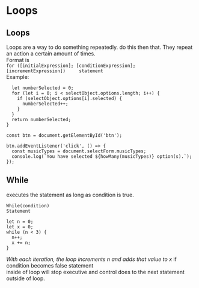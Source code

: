 # Loops #

## Loops ##
Loops are a way to do something repeatedly. do this then that. They repeat an action a certain amount of times.  
Format is  
`for ([initialExpression]; [conditionExpression]; [incrementExpression])    
statement`  
Example:
```function howMany(selectObject) {
  let numberSelected = 0;
  for (let i = 0; i < selectObject.options.length; i++) {
    if (selectObject.options[i].selected) {
      numberSelected++;
    }
  }
  return numberSelected;
}

const btn = document.getElementById('btn');

btn.addEventListener('click', () => {
  const musicTypes = document.selectForm.musicTypes;
  console.log(`You have selected ${howMany(musicTypes)} option(s).`);
});
```
## While ##
executes the statement as long as condition is true.
```
While(condition)
Statement
```

```
let n = 0;
let x = 0;
while (n < 3) {
  n++;
  x += n;
}
```
*With each iteration, the loop increments n and adds that value to x*
if condition becomes false statement  
inside of loop will stop executive and control does to the next statement outside of loop.  
